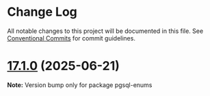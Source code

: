 # Change Log

All notable changes to this project will be documented in this file.
See [Conventional Commits](https://conventionalcommits.org) for commit guidelines.

# [17.1.0](https://github.com/launchql/pgsql-parser/compare/pgsql-enums@13.10.0...pgsql-enums@17.1.0) (2025-06-21)

**Note:** Version bump only for package pgsql-enums
